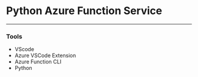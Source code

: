 # Python Azure Function Service
-----


### Tools
* VScode
* Azure VSCode Extension
* Azure Function CLI
* Python
